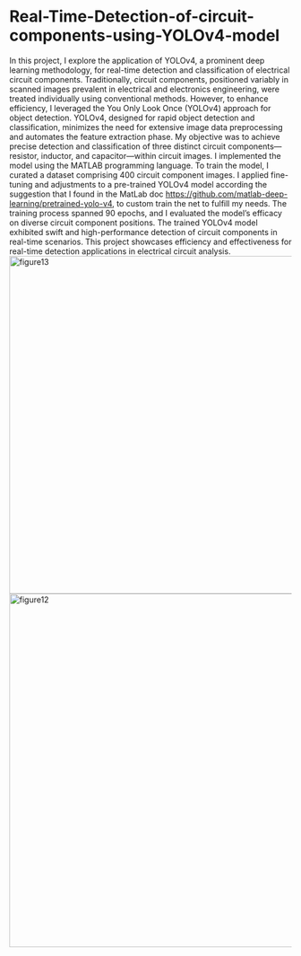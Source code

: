 # Real-Time-Detection-of-circuit-components-using-YOLOv4-model
In this project, I explore the application of YOLOv4, a prominent deep learning methodology, for real-time detection and classification of electrical circuit components. Traditionally, circuit components, positioned variably in scanned images prevalent in electrical and electronics engineering, were treated individually using conventional methods. However, to enhance efficiency, I leveraged the You Only Look Once (YOLOv4) approach for object detection. YOLOv4, designed for rapid object detection and classification, minimizes the need for extensive image data preprocessing and automates the feature extraction phase. My objective was to achieve precise detection and classification of three distinct circuit components—resistor, inductor, and capacitor—within circuit images. I implemented the model using the MATLAB programming language. To train the model, I curated a dataset comprising 400 circuit component images. I applied fine-tuning and adjustments to a pre-trained YOLOv4 model according the suggestion that I found in the MatLab doc https://github.com/matlab-deep-learning/pretrained-yolo-v4, to custom train the net to fulfill my needs. The training process spanned 90 epochs, and I evaluated the model’s efficacy on diverse circuit component positions. The trained YOLOv4 model exhibited swift and high-performance detection of circuit components in real-time scenarios. This project showcases efficiency and effectiveness for real-time detection applications in electrical circuit analysis.
<img width="602" alt="figure13" src="https://github.com/LorenzoSerloni/Real-Time-Detection-of-circuit-components-using-YOLOv4-model/assets/114689720/a1845eb0-760c-4f90-8055-f8761562e7e1">
<img width="630" alt="figure12" src="https://github.com/LorenzoSerloni/Real-Time-Detection-of-circuit-components-using-YOLOv4-model/assets/114689720/b79bee7e-2dcc-4451-be44-b46e2e45cc0c">
